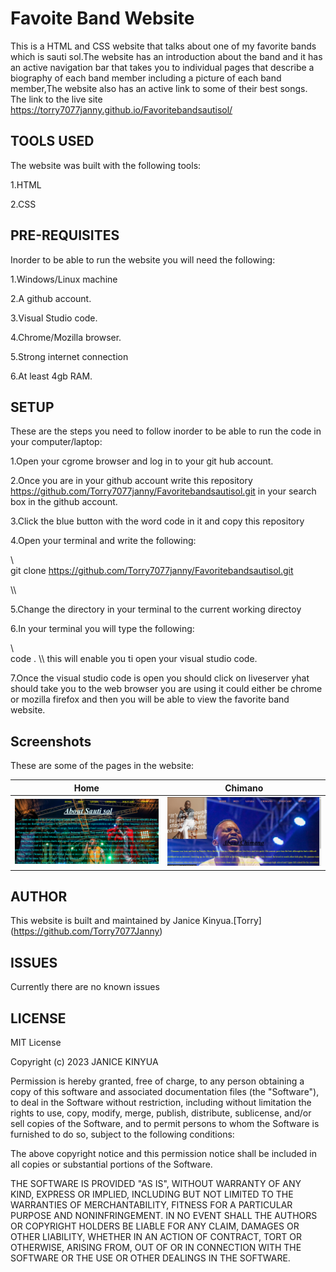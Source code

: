 # Favoite Band Website 
This is  a HTML and CSS website that talks about one of my favorite bands which is sauti sol.The website has an introduction about the band and it has an active navigation bar that takes you to  individual pages that describe a biography of each band member including a picture of each band member,The website also has an active link to some of their best songs.
The link to the live site  https://torry7077janny.github.io/Favoritebandsautisol/ 

## TOOLS USED
The website was built with the following tools:

1.HTML

2.CSS

## PRE-REQUISITES
Inorder to be able to run the website you will need the following:

1.Windows/Linux machine

2.A github account.

3.Visual Studio code.

4.Chrome/Mozilla browser.

5.Strong internet connection

6.At least 4gb RAM.

## SETUP
These are the steps you need to follow inorder to be able to run the code in your computer/laptop:

1.Open your cgrome browser and log in to your git hub account.

2.Once you are in your github account write this repository https://github.com/Torry7077janny/Favoritebandsautisol.git  in your search box in the github account.

3.Click the blue button with the word code in it and copy this repository

4.Open your terminal and write the following:

\\\
git clone https://github.com/Torry7077janny/Favoritebandsautisol.git

\\\

5.Change the directory in your terminal to the current working directoy

6.In your terminal you will type the following:

\\\
code .
\\\ this will enable you ti open your visual studio code.

7.Once the visual studio code is open you should click on liveserver yhat should take you to the web browser you are using it could either be chrome or mozilla firefox and then you will be able to view the favorite band website.

## Screenshots
These are some of the pages in the website:


| Home                                                  | Chimano                                          |
| ------------------------------------------------------| ------------------------------------------------ |
|  ![sautisol](./image/sautisol-images/screenshot1.png) | ![chimano](./image/sautisol-images/chimano1.png)  




## AUTHOR
This website is built and maintained by Janice Kinyua.[Torry] (https://github.com/Torry7077Janny)



## ISSUES
Currently there are no known issues

## LICENSE
MIT License

Copyright (c) 2023 JANICE KINYUA

Permission is hereby granted, free of charge, to any person obtaining a copy
of this software and associated documentation files (the "Software"), to deal
in the Software without restriction, including without limitation the rights
to use, copy, modify, merge, publish, distribute, sublicense, and/or sell
copies of the Software, and to permit persons to whom the Software is
furnished to do so, subject to the following conditions:

The above copyright notice and this permission notice shall be included in all
copies or substantial portions of the Software.

THE SOFTWARE IS PROVIDED "AS IS", WITHOUT WARRANTY OF ANY KIND, EXPRESS OR
IMPLIED, INCLUDING BUT NOT LIMITED TO THE WARRANTIES OF MERCHANTABILITY,
FITNESS FOR A PARTICULAR PURPOSE AND NONINFRINGEMENT. IN NO EVENT SHALL THE
AUTHORS OR COPYRIGHT HOLDERS BE LIABLE FOR ANY CLAIM, DAMAGES OR OTHER
LIABILITY, WHETHER IN AN ACTION OF CONTRACT, TORT OR OTHERWISE, ARISING FROM,
OUT OF OR IN CONNECTION WITH THE SOFTWARE OR THE USE OR OTHER DEALINGS IN THE
SOFTWARE.





